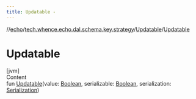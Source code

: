 ```yaml
---
title: Updatable -
---
```

//[echo](../../index.md)/[tech.whence.echo.dal.schema.key.strategy](../index.md)/[Updatable](index.md)/[Updatable](-updatable.md)



# Updatable  
[jvm]  
Content  
fun [Updatable](-updatable.md)(value: [Boolean](https://kotlinlang.org/api/latest/jvm/stdlib/kotlin/-boolean/index.html), serializable: [Boolean](https://kotlinlang.org/api/latest/jvm/stdlib/kotlin/-boolean/index.html), serialization: [Serialization](../../tech.whence.echo.dal.entity.mapper/-serialization/index.md))  



